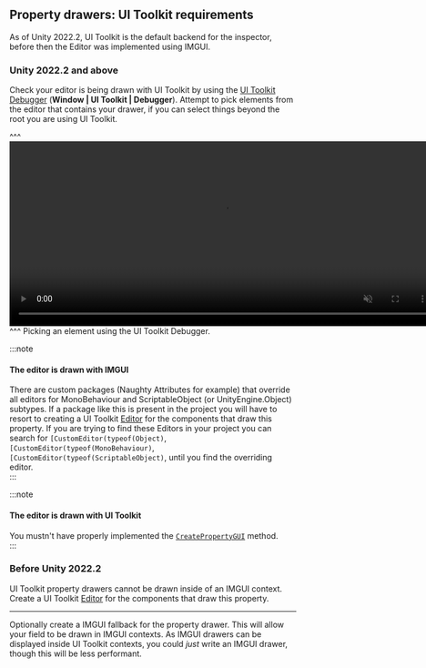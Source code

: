 ## Property drawers: UI Toolkit requirements

As of Unity 2022.2, UI Toolkit is the default backend for the inspector, before then the Editor was implemented using IMGUI.

### Unity 2022.2 and above

Check your editor is being drawn with UI Toolkit by using the [UI Toolkit Debugger](https://docs.unity3d.com/Manual/UIE-ui-debugger.html) (**Window | UI Toolkit | Debugger**). Attempt to pick elements from the editor that contains your drawer, if you can select things beyond the root you are using UI Toolkit.

^^^
<video width="750" height="325" loop muted controls><source type="video/webm" src="/HTML/ui/ui-toolkit/ui-toolkit-debugger-picking.webm"></video>
^^^ Picking an element using the UI Toolkit Debugger.

:::note  
#### The editor is drawn with IMGUI
There are custom packages (Naughty Attributes for example) that override all editors for MonoBehaviour and ScriptableObject (or UnityEngine.Object) subtypes. If a package like this is present in the project you will have to resort to creating a UI Toolkit [Editor](https://docs.unity3d.com/ScriptReference/Editor.html) for the components that draw this property.
If you are trying to find these Editors in your project you can search for `[CustomEditor(typeof(Object)`, `[CustomEditor(typeof(MonoBehaviour)`, `[CustomEditor(typeof(ScriptableObject)`, until you find the overriding editor.  
:::

:::note  
#### The editor is drawn with UI Toolkit
You mustn't have properly implemented the [`CreatePropertyGUI`](https://docs.unity3d.com/ScriptReference/PropertyDrawer.CreatePropertyGUI.html) method.  
:::

### Before Unity 2022.2

UI Toolkit property drawers cannot be drawn inside of an IMGUI context. Create a UI Toolkit [Editor](https://docs.unity3d.com/ScriptReference/Editor.html) for the components that draw this property.  

---

Optionally create a IMGUI fallback for the property drawer. This will allow your field to be drawn in IMGUI contexts. As IMGUI drawers can be displayed inside UI Toolkit contexts, you could _just_ write an IMGUI drawer, though this will be less performant.